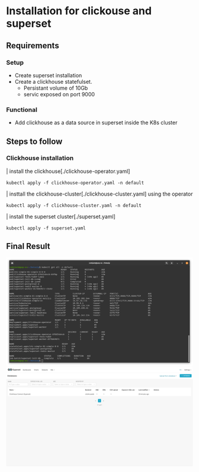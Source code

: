 # Installation for clickouse and superset

## Requirements
### Setup
- Create superset installation
- Create a clickhouse statefulset.
    - Persistant volume of 10Gb
    - servic exposed on port 9000
### Functional
- Add clickhouse as a data source in superset inside the K8s cluster

## Steps to follow

### Clickhouse installation

| install the clickhouse[./clickhouse-operator.yaml]
```shell
kubectl apply -f clickhouse-operator.yaml -n default
```
| insttall the clickhouse-cluster[./clickhouse-cluster.yaml] using the operator
```shell
kubectl apply -f clickhouse-cluster.yaml -n default
```
| install the superset cluster[./superset.yaml]
```shell
kubectl apply -f superset.yaml
```

## Final Result
![Kubernetes resource image](kubernetes-resources.png)
![Superset image](final-screenshot.png)